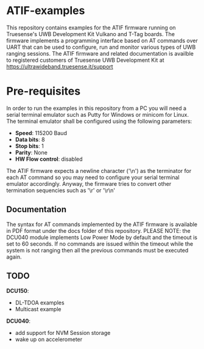 ﻿# ATIF-examples

This repository contains examples for the ATIF firmware running on Truesense's UWB Development Kit Vulkano and T-Tag boards.
The firmware implements a programming interface based on AT commands over UART that can be used to configure, run and monitor various types of UWB ranging sessions.
The ATIF firmware and related documentation  is availble to registered customers of Truesense UWB Development Kit at https://ultrawideband.truesense.it/support


# Pre-requisites

In order to run the examples in this repository from a PC you will need a serial terminal emulator such as Putty for Windows or minicom for Linux. 
The terminal emulator shall be configured using the following parameters:

 - **Speed**: 115200 Baud 
 - **Data bits**: 8 
 - **Stop bits**: 1 
 - **Parity**: None 
 - **HW Flow control**: disabled

The ATIF firmware expects a newline character ('\n') as the terminator for each AT command so you may need to configure your serial terminal emulator accordingly. Anyway, the firmware tries to convert other termination sequencies such as '\r' or '\r\n'
 
## Documentation

The syntax for AT commands implemented by the ATIF firmware is available in PDF format under the docs folder of this repository.
PLEASE NOTE: the DCU040 module implements Low Power Mode by default and the timeout is set to 60 seconds. If no commands are issued within the timeout while the system is not ranging then all the previous commands must be executed again.

## TODO

**DCU150**:

 - DL-TDOA examples 
 - Multicast example 

**DCU040**:
- add support for NVM Session storage
- wake up on accelerometer
